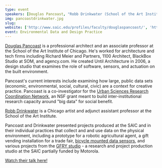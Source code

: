 ```yaml
---
type: event
speakers: [Douglas Pancoast, "Robb Drinkwater (School of the Art Institute)"]
img: pancoastdrinkwater.jpg
slug: 
website: ['http://www.saic.edu/profiles/faculty/douglaspancoast/', 'http://www.splintergroup.com/']
event: Environmental Data and Design Practice
---
```


[Douglas Pancoast](http://www.saic.edu/profiles/faculty/douglaspancoast/) is a professional architect and an associate professor at the School of the Art Institute of Chicago. He's worked for architecture and tech firms including Richard Meier and Partners, 1100 Architect, BlackBox Studio at SOM, and agency.com. He created Until Architecture in 2006, a design studio that examines the role of software, sensors, and actuation on the built environment.

Pancoast's current interests include examining how large, public data sets (economic, environmental, social, cultural, civic) are a context for creative practice. Pancoast is a co-investigator for the [Urban Sciences Research Coordination Network](http://www.urbanccd.org/2012_12-002.php), an NSF grant meant to build inter-institutional research capacity around "big data" for social benefit.

[Robb Drinkwater](http://www.splintergroup.com/) is a Chicago artist and adjunct assistant professor at the School of the Art Institute.

Pancoast and Drinkwater presented projects produced at the SAIC and in their individual practices that collect and and use data on the physical environment, including a prototype for a robotic agricultural agent, a gift vending installation for a trade fair, [bicycle mounted data sensors](http://chi.streetsblog.org/tag/mote-o-bike/), and various projects from the [GFRY studio](http://www.saic.edu/webspaces/gfry_re/gfryRE.html) - a research and project production studio at the SAIC partially funded by Motorola.

<a href="http://youtu.be/yaihLPhP4Sc" class="btn btn-huge btn-success btn-block btn-embossed">Watch their talk here!</a>